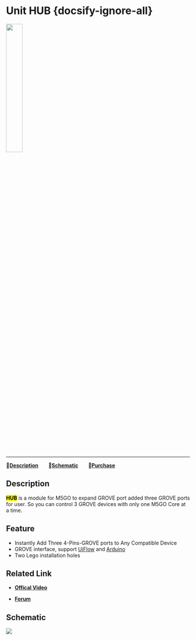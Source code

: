 # Unit HUB {docsify-ignore-all}

<img src="assets/img/product_pics/unit/M5GO_Unit_hub.png" width="30%" height="30%">

***

:memo:**[Description](#Description)**&nbsp;&nbsp;&nbsp;&nbsp;&nbsp;&nbsp; :electric_plug:**[Schematic](#Schematic)** &nbsp;&nbsp;&nbsp;&nbsp;&nbsp;&nbsp;🛒**[Purchase](https://www.aliexpress.com/store/product/M5Stack-Official-Mini-HUB-Unit-1-to-3-HUB-with-Universal-Connector-Grove-Port/3226069_32930928722.html?spm=a2g1y.12024536.productList_5885013.subject_17)**

## Description

**<mark>HUB</mark>** is a module for M5GO to expand GROVE port added three GROVE
ports for user. So you can control 3 GROVE devices with only one M5GO
Core at a time.

## Feature

-  Instantly Add Three 4-Pins-GROVE ports to Any Compatible Device
-  GROVE interface, support [UiFlow](http://flow.m5stack.com) and [Arduino](http://www.arduino.cc)
-  Two Lego installation holes

## Related Link

- **[Offical Video](https://www.youtube.com/channel/UCozgFVglWYQXbvTmGyS739w)**

- **[Forum](http://forum.m5stack.com/)**

## Schematic

<img src="assets/img/product_pics/unit/hub_sch.JPG">
